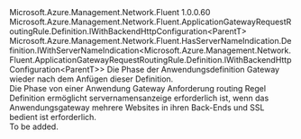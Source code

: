 <Type Name="IWithBackendHttpConfigurationOrSni&lt;ParentT&gt;" FullName="Microsoft.Azure.Management.Network.Fluent.ApplicationGatewayRequestRoutingRule.Definition.IWithBackendHttpConfigurationOrSni&lt;ParentT&gt;">
  <TypeSignature Language="C#" Value="public interface IWithBackendHttpConfigurationOrSni&lt;ParentT&gt; : Microsoft.Azure.Management.Network.Fluent.ApplicationGatewayRequestRoutingRule.Definition.IWithBackendHttpConfiguration&lt;ParentT&gt;, Microsoft.Azure.Management.Network.Fluent.HasServerNameIndication.Definition.IWithServerNameIndication&lt;Microsoft.Azure.Management.Network.Fluent.ApplicationGatewayRequestRoutingRule.Definition.IWithBackendHttpConfiguration&lt;ParentT&gt;&gt;" />
  <TypeSignature Language="ILAsm" Value=".class public interface auto ansi abstract IWithBackendHttpConfigurationOrSni`1&lt;ParentT&gt; implements class Microsoft.Azure.Management.Network.Fluent.ApplicationGatewayRequestRoutingRule.Definition.IWithBackendHttpConfiguration`1&lt;!ParentT&gt;, class Microsoft.Azure.Management.Network.Fluent.HasServerNameIndication.Definition.IWithServerNameIndication`1&lt;class Microsoft.Azure.Management.Network.Fluent.ApplicationGatewayRequestRoutingRule.Definition.IWithBackendHttpConfiguration`1&lt;!ParentT&gt;&gt;" />
  <TypeSignature Language="DocId" Value="T:Microsoft.Azure.Management.Network.Fluent.ApplicationGatewayRequestRoutingRule.Definition.IWithBackendHttpConfigurationOrSni`1" />
  <TypeSignature Language="VB.NET" Value="Public Interface IWithBackendHttpConfigurationOrSni(Of ParentT)&#xA;Implements IWithBackendHttpConfiguration(Of ParentT), IWithServerNameIndication(Of IWithBackendHttpConfiguration(Of ParentT))" />
  <TypeSignature Language="F#" Value="type IWithBackendHttpConfigurationOrSni&lt;'ParentT&gt; = interface&#xA;    interface IWithBackendHttpConfiguration&lt;'ParentT&gt;&#xA;    interface IWithServerNameIndication&lt;IWithBackendHttpConfiguration&lt;'ParentT&gt;&gt;" />
  <AssemblyInfo>
    <AssemblyName>Microsoft.Azure.Management.Network.Fluent</AssemblyName>
    <AssemblyVersion>1.0.0.60</AssemblyVersion>
  </AssemblyInfo>
  <TypeParameters>
    <TypeParameter Name="ParentT" />
  </TypeParameters>
  <Interfaces>
    <Interface>
      <InterfaceName>Microsoft.Azure.Management.Network.Fluent.ApplicationGatewayRequestRoutingRule.Definition.IWithBackendHttpConfiguration&lt;ParentT&gt;</InterfaceName>
    </Interface>
    <Interface>
      <InterfaceName>Microsoft.Azure.Management.Network.Fluent.HasServerNameIndication.Definition.IWithServerNameIndication&lt;Microsoft.Azure.Management.Network.Fluent.ApplicationGatewayRequestRoutingRule.Definition.IWithBackendHttpConfiguration&lt;ParentT&gt;&gt;</InterfaceName>
    </Interface>
  </Interfaces>
  <Docs>
    <typeparam name="ParentT">Die Phase der Anwendungsdefinition Gateway wieder nach dem Anfügen dieser Definition.</typeparam>
    <summary>
            Die Phase von einer Anwendung Gateway Anforderung routing Regel Definition ermöglicht servernamensanzeige erforderlich ist, wenn das Anwendungsgateway mehrere Websites in ihren Back-Ends und SSL bedient ist erforderlich.
            </summary>
    <remarks>To be added.</remarks>
  </Docs>
  <Members />
</Type>